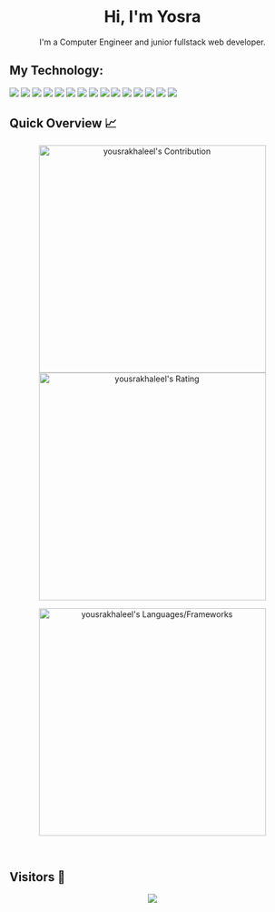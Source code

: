 <h1 align="center"> Hi, I'm Yosra </h1>

<p align="center">I'm a Computer Engineer and junior fullstack web developer.</p>


<h2> My Technology: </h2>

![](https://i.imgur.com/tn8XrT3.png) ![](https://i.imgur.com/u3PDdB7.png) ![](https://i.imgur.com/DEsdxki.png) ![](https://i.imgur.com/V4JEmYL.png) ![](https://i.imgur.com/OuE62Np.png) ![](https://i.imgur.com/c7ixPxY.png) ![](https://i.imgur.com/Vm1Z2m8.png) ![](https://i.imgur.com/Bm8UWtO.png) ![](https://i.imgur.com/rX6kRge.png) ![](https://i.imgur.com/kmBXs6W.png) ![](https://i.imgur.com/1VnS9CN.png) ![](https://i.imgur.com/Sp7gLck.png) ![](https://i.imgur.com/XEv8Q6O.png) ![](https://i.imgur.com/KAEpGgN.png) ![](https://i.imgur.com/wfoZI8P.png)


<h2>Quick Overview 📈</h2>
  
  <p align = "center">
 
</p>

<p align = "center">
  <img src = "https://github-readme-stats.vercel.app/api?username=yousrakhaleel&count_private=true&theme=default&hide_border=false" alt = "yousrakhaleel's Contribution" width = 400 >
  <img src = "https://github-readme-streak-stats.herokuapp.com?user=yousrakhaleel&count_private=true&theme=default&hide_border=false" alt = "yousrakhaleel's Rating" width = 400 >

</p>

<p align = "center">

 <img src = "https://github-readme-stats.vercel.app/api/top-langs?username=yousrakhaleel&show_icons=true&count_private=true&locale=en&layout=compact&langs_count=10&bg_color=fff&title_color=2f80ed&text_color=000&icon_color=fff" alt = "yousrakhaleel's Languages/Frameworks" width = 400 />
</p>


<br />
<h2>Visitors 👀</h2>
<div align="center" >
  <img src="https://profile-counter.glitch.me/yousrakhaleel/count.svg"></img>
</div>

<br /><br />
